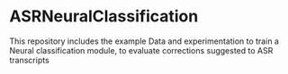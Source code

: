 # ASRNeuralClassification
This repository includes the example Data and experimentation to train a Neural classification module, to evaluate corrections suggested to ASR transcripts
